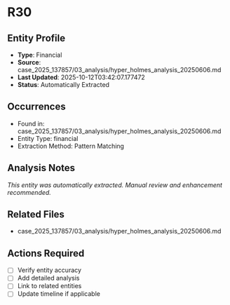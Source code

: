 # R30

## Entity Profile
- **Type**: Financial
- **Source**: case_2025_137857/03_analysis/hyper_holmes_analysis_20250606.md
- **Last Updated**: 2025-10-12T03:42:07.177472
- **Status**: Automatically Extracted

## Occurrences
- Found in: case_2025_137857/03_analysis/hyper_holmes_analysis_20250606.md
- Entity Type: financial
- Extraction Method: Pattern Matching

## Analysis Notes
*This entity was automatically extracted. Manual review and enhancement recommended.*

## Related Files
- case_2025_137857/03_analysis/hyper_holmes_analysis_20250606.md

## Actions Required
- [ ] Verify entity accuracy
- [ ] Add detailed analysis
- [ ] Link to related entities
- [ ] Update timeline if applicable
